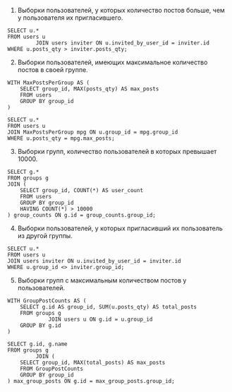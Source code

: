1. Выборки пользователей, у которых количество постов больше, чем у пользователя их пригласившего.
```postgresql
SELECT u.*
FROM users u
         JOIN users inviter ON u.invited_by_user_id = inviter.id
WHERE u.posts_qty > inviter.posts_qty;
```

2. Выборки пользователей, имеющих максимальное количество постов в своей группе.
```postgresql
WITH MaxPostsPerGroup AS (
    SELECT group_id, MAX(posts_qty) AS max_posts
    FROM users
    GROUP BY group_id
)

SELECT u.*
FROM users u
JOIN MaxPostsPerGroup mpg ON u.group_id = mpg.group_id
WHERE u.posts_qty = mpg.max_posts;
```

3. Выборки групп, количество пользователей в которых превышает 10000.
```postgresql
SELECT g.*
FROM groups g
JOIN (
    SELECT group_id, COUNT(*) AS user_count
    FROM users
    GROUP BY group_id
    HAVING COUNT(*) > 10000
) group_counts ON g.id = group_counts.group_id;

```
4. Выборки пользователей, у которых пригласивший их пользователь из другой группы.
```postgresql
SELECT u.*
FROM users u
JOIN users inviter ON u.invited_by_user_id = inviter.id
WHERE u.group_id <> inviter.group_id;
```
5. Выборки групп с максимальным количеством постов у пользователей.
```postgresql
WITH GroupPostCounts AS (
    SELECT g.id AS group_id, SUM(u.posts_qty) AS total_posts
    FROM groups g
             JOIN users u ON g.id = u.group_id
    GROUP BY g.id
)

SELECT g.id, g.name
FROM groups g
         JOIN (
    SELECT group_id, MAX(total_posts) AS max_posts
    FROM GroupPostCounts
    GROUP BY group_id
) max_group_posts ON g.id = max_group_posts.group_id;
```